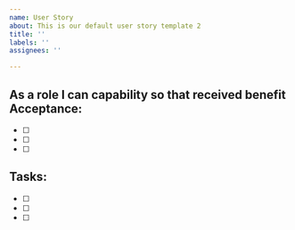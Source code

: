 ```yaml
---
name: User Story
about: This is our default user story template 2
title: ''
labels: ''
assignees: ''

---
```


As a **role** I can **capability** so that **received benefit**
Acceptance:
---
- [ ] 
- [ ] 
- [ ] 
Tasks:
---
- [ ] 
- [ ] 
- [ ]
